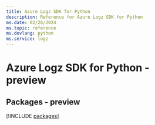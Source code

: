 ```yaml
---
title: Azure Logz SDK for Python
description: Reference for Azure Logz SDK for Python
ms.date: 02/26/2024
ms.topic: reference
ms.devlang: python
ms.service: logz
---
```

# Azure Logz SDK for Python - preview
## Packages - preview
[!INCLUDE [packages](logz-index.md)]